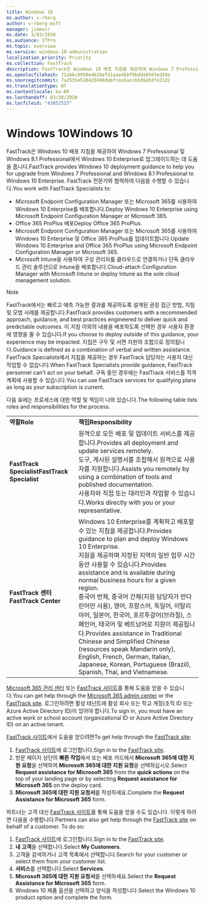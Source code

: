 ```yaml
---
title: Windows 10
ms.author: v-rberg
author: v-rberg-msft
manager: jimmuir
ms.date: 3/03/2020
ms.audience: ITPro
ms.topic: overview
ms.service: windows-10-administration
localization_priority: Priority
ms.collection: FastTrack
description: FastTrack은 Windows 10 배포 지침을 제공하여 Windows 7 Professional 및 Windows 8.1 Professional에서 Windows 10 Enterprise로 업그레이드하는 데 도움을 줍니다.
ms.openlocfilehash: 71abbc8958e462bef41aae4bbf9bdda9503ed50e
ms.sourcegitcommit: 7a2535e510420496dabfcea5accbb36ab2fe21d2
ms.translationtype: HT
ms.contentlocale: ko-KR
ms.lasthandoff: 03/30/2020
ms.locfileid: "43052515"
---
```

# <a name="windows-10"></a><span data-ttu-id="79d83-103">Windows 10</span><span class="sxs-lookup"><span data-stu-id="79d83-103">Windows 10</span></span>

<span data-ttu-id="79d83-104">FastTrack은 Windows 10 배포 지침을 제공하여 Windows 7 Professional 및 Windows 8.1 Professional에서 Windows 10 Enterprise로 업그레이드하는 데 도움을 줍니다.</span><span class="sxs-lookup"><span data-stu-id="79d83-104">FastTrack provides Windows 10 deployment guidance to help you for upgrade from Windows 7 Professional and Windows 8.1 Professional to Windows 10 Enterprise.</span></span> <span data-ttu-id="79d83-105">FastTrack 전문가와 협력하여 다음을 수행할 수 있습니다.</span><span class="sxs-lookup"><span data-stu-id="79d83-105">You work with FastTrack Specialists to:</span></span>

- <span data-ttu-id="79d83-106">Microsoft Endpoint Configuration Manager 또는 Microsoft 365를 사용하여 Windows 10 Enterprise를 배포합니다.</span><span class="sxs-lookup"><span data-stu-id="79d83-106">Deploy Windows 10 Enterprise using Microsoft Endpoint Configuration Manager or Microsoft 365.</span></span>
- <span data-ttu-id="79d83-107">Office 365 ProPlus 배포</span><span class="sxs-lookup"><span data-stu-id="79d83-107">Deploy Office 365 ProPlus.</span></span> 
- <span data-ttu-id="79d83-108">Microsoft Endpoint Configuration Manager 또는 Microsoft 365를 사용하여 Windows 10 Enterprise 및 Office 365 ProPlus를 업데이트합니다.</span><span class="sxs-lookup"><span data-stu-id="79d83-108">Update Windows 10 Enterprise and Office 365 ProPlus using Microsoft Endpoint Configuration Manager or Microsoft 365.</span></span>
- <span data-ttu-id="79d83-109">Microsoft Intune을 사용하여 구성 관리자를 클라우드로 연결하거나 단독 클라우드 관리 솔루션으로 Intune을 배포합니다.</span><span class="sxs-lookup"><span data-stu-id="79d83-109">Cloud-attach Configuration Manager with Microsoft Intune or deploy Intune as the sole cloud management solution.</span></span>
  
> [!NOTE]
> <span data-ttu-id="79d83-110">FastTrack에서는 빠르고 예측 가능한 결과를 제공하도록 설계된 권장 접근 방법, 지침 및 모범 사례를 제공합니다.</span><span class="sxs-lookup"><span data-stu-id="79d83-110">FastTrack provides customers with a recommended approach, guidance, and best practices engineered to deliver quick and predictable outcomes.</span></span> <span data-ttu-id="79d83-111">이 지침 이외의 내용을 배포하도록 선택한 경우 사용자 환경에 영향을 줄 수 있습니다.</span><span class="sxs-lookup"><span data-stu-id="79d83-111">If you choose to deploy outside of this guidance, your experience may be impacted.</span></span> <span data-ttu-id="79d83-112">지침은 구두 및 서면 지원의 조합으로 정의됩니다.</span><span class="sxs-lookup"><span data-stu-id="79d83-112">Guidance is defined as a combination of verbal and written assistance.</span></span> <span data-ttu-id="79d83-113">FastTrack Specialists에서 지침을 제공하는 경우 FastTrack 담당자는 사용자 대신 작업할 수 없습니다.</span><span class="sxs-lookup"><span data-stu-id="79d83-113">When FastTrack Specialists provide guidance, FastTrack personnel can't act on your behalf.</span></span> <span data-ttu-id="79d83-114">구독 중인 경우에는 FastTrack 서비스를 적격 계획에 사용할 수 있습니다.</span><span class="sxs-lookup"><span data-stu-id="79d83-114">You can use FastTrack services for qualifying plans as long as your subscription is current.</span></span>  
    
<span data-ttu-id="79d83-115">다음 표에는 프로세스에 대한 역할 및 책임이 나와 있습니다.</span><span class="sxs-lookup"><span data-stu-id="79d83-115">The following table lists roles and responsibilities for the process.</span></span>

|||
|:-----|:-----|
|<span data-ttu-id="79d83-116">**역할**</span><span class="sxs-lookup"><span data-stu-id="79d83-116">**Role**</span></span> <br/> |<span data-ttu-id="79d83-117">**책임**</span><span class="sxs-lookup"><span data-stu-id="79d83-117">**Responsibility**</span></span> <br/> |
|<span data-ttu-id="79d83-118">**FastTrack Specialist**</span><span class="sxs-lookup"><span data-stu-id="79d83-118">**FastTrack Specialist**</span></span> <br/> |<span data-ttu-id="79d83-119">원격으로 모든 배포 및 업데이트 서비스를 제공합니다.</span><span class="sxs-lookup"><span data-stu-id="79d83-119">Provides all deployment and update services remotely.</span></span>  <br/> <span data-ttu-id="79d83-120">도구, 게시된 설명서를 조합해서 원격으로 사용자를 지원합니다.</span><span class="sxs-lookup"><span data-stu-id="79d83-120">Assists you remotely by using a combination of tools and published documentation.</span></span> <br/> <span data-ttu-id="79d83-121">사용자와 직접 또는 대리인과 작업할 수 있습니다.</span><span class="sxs-lookup"><span data-stu-id="79d83-121">Works directly with you or your representative.</span></span>|
|<span data-ttu-id="79d83-122">**FastTrack 센터**</span><span class="sxs-lookup"><span data-stu-id="79d83-122">**FastTrack Center**</span></span>  <br/> |<span data-ttu-id="79d83-123">Windows 10 Enterprise를 계획하고 배포할 수 있는 지침을 제공합니다.</span><span class="sxs-lookup"><span data-stu-id="79d83-123">Provides guidance to plan and deploy Windows 10 Enterprise.</span></span>   <br/> <span data-ttu-id="79d83-124">지원을 제공하며 지정된 지역의 일반 업무 시간 동안 사용할 수 있습니다.</span><span class="sxs-lookup"><span data-stu-id="79d83-124">Provides assistance and is available during normal business hours for a given region.</span></span> <br/> <span data-ttu-id="79d83-125">중국어 번체, 중국어 간체(지원 담당자가 만다린어만 사용), 영어, 프랑스어, 독일어, 이탈리아어, 일본어, 한국어, 포르투갈어(브라질), 스페인어, 태국어 및 베트남어로 지원이 제공됩니다.</span><span class="sxs-lookup"><span data-stu-id="79d83-125">Provides assistance in Traditional Chinese and Simplified Chinese (resources speak Mandarin only), English, French, German, Italian, Japanese, Korean, Portuguese (Brazil), Spanish, Thai, and Vietnamese.</span></span>|
 
<span data-ttu-id="79d83-126">[Microsoft 365 관리 센터](https://go.microsoft.com/fwlink/?linkid=2032704) 또는 [FastTrack 사이트](https://go.microsoft.com/fwlink/?linkid=780698)를 통해 도움을 얻을 수 있습니다.</span><span class="sxs-lookup"><span data-stu-id="79d83-126">You can get help through the [Microsoft 365 admin center](https://go.microsoft.com/fwlink/?linkid=2032704) or the [FastTrack site](https://go.microsoft.com/fwlink/?linkid=780698).</span></span> <span data-ttu-id="79d83-127">로그인하려면 활성 테넌트에 활성 회사 또는 학교 계정(조직 ID 또는 Azure Active Directory ID)이 있어야 합니다.</span><span class="sxs-lookup"><span data-stu-id="79d83-127">To sign in, you must have an active work or school account (organizational ID or Azure Active Directory ID) on an active tenant.</span></span> 

<span data-ttu-id="79d83-128">[FastTrack 사이트](https://go.microsoft.com/fwlink/?linkid=780698)에서 도움을 얻으려면</span><span class="sxs-lookup"><span data-stu-id="79d83-128">To get help through the [FastTrack site](https://go.microsoft.com/fwlink/?linkid=780698):</span></span> 
1.    <span data-ttu-id="79d83-129">[FastTrack 사이트](https://go.microsoft.com/fwlink/?linkid=780698)에 로그인합니다.</span><span class="sxs-lookup"><span data-stu-id="79d83-129">Sign in to the [FastTrack site](https://go.microsoft.com/fwlink/?linkid=780698).</span></span> 
2.    <span data-ttu-id="79d83-130">방문 페이지 상단의 **빠른 작업**에서 또는 배포 카드에서 **Microsoft 365에 대한 지원 요청**을 선택하여 **Microsoft 365에 대한 지원 요청**을 선택하십시오.</span><span class="sxs-lookup"><span data-stu-id="79d83-130">Select **Request assistance for Microsoft 365** from the **quick actions** on the top of your landing page or by selecting **Request assistance for Microsoft 365** on the deploy card.</span></span>
3.    <span data-ttu-id="79d83-131">**Microsoft 365에 대한 지원 요청서**를 작성하세요.</span><span class="sxs-lookup"><span data-stu-id="79d83-131">Complete the **Request Assistance for Microsoft 365** form.</span></span>
  
<span data-ttu-id="79d83-p104">파트너는 고객 대신 [FastTrack 사이트](https://go.microsoft.com/fwlink/?linkid=780698)를 통해 도움을 얻을 수도 있습니다. 이렇게 하려면 다음을 수행합니다.</span><span class="sxs-lookup"><span data-stu-id="79d83-p104">Partners can also get help through the [FastTrack site](https://go.microsoft.com/fwlink/?linkid=780698) on behalf of a customer. To do so:</span></span>
1.    <span data-ttu-id="79d83-134">[FastTrack 사이트](https://go.microsoft.com/fwlink/?linkid=780698)에 로그인합니다.</span><span class="sxs-lookup"><span data-stu-id="79d83-134">Sign in to the [FastTrack site](https://go.microsoft.com/fwlink/?linkid=780698).</span></span> 
2.    <span data-ttu-id="79d83-135">**내 고객**을 선택합니다.</span><span class="sxs-lookup"><span data-stu-id="79d83-135">Select **My Customers**.</span></span>
3.    <span data-ttu-id="79d83-136">고객을 검색하거나 고객 목록에서 선택합니다.</span><span class="sxs-lookup"><span data-stu-id="79d83-136">Search for your customer or select them from your customer list.</span></span>
4.    <span data-ttu-id="79d83-137">**서비스**를 선택합니다.</span><span class="sxs-lookup"><span data-stu-id="79d83-137">Select **Services**.</span></span>
5.    <span data-ttu-id="79d83-138">**Microsoft 365에 대한 지원 요청서**를 선택하세요.</span><span class="sxs-lookup"><span data-stu-id="79d83-138">Select the **Request Assistance for Microsoft 365** form.</span></span>
6.    <span data-ttu-id="79d83-139">Windows 10 제품 옵션을 선택하고 양식을 작성합니다.</span><span class="sxs-lookup"><span data-stu-id="79d83-139">Select the Windows 10 product option and complete the form.</span></span>
 
